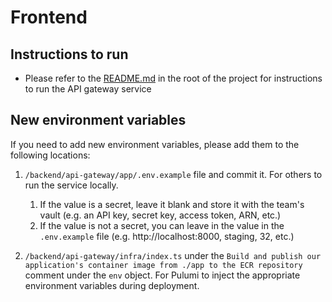 # Frontend

## Instructions to run

- Please refer to the [README.md](../README.md) in the root of the project for instructions to run the API gateway service

## New environment variables

If you need to add new environment variables, please add them to the following locations:

1. `/backend/api-gateway/app/.env.example` file and commit it. For others to run the service locally.

   1. If the value is a secret, leave it blank and store it with the team's vault (e.g. an API key, secret key, access token, ARN, etc.)
   2. If the value is not a secret, you can leave in the value in the `.env.example` file (e.g. http://localhost:8000, staging, 32, etc.)

2. `/backend/api-gateway/infra/index.ts` under the `Build and publish our application's container image from ./app to the ECR repository` comment under the `env` object. For Pulumi to inject the appropriate environment variables during deployment.
